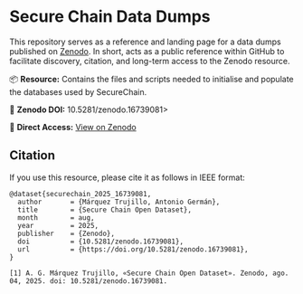 # Secure Chain Data Dumps

This repository serves as a reference and landing page for a data dumps published on [Zenodo](https://zenodo.org/). In short, acts as a public reference within GitHub to facilitate discovery, citation, and long-term access to the Zenodo resource.

📦 **Resource:** Contains the files and scripts needed to initialise and populate the databases used by SecureChain.

🔗 **Zenodo DOI:** 10.5281/zenodo.16739081>

📁 **Direct Access:** [View on Zenodo](https://doi.org/10.5281/zenodo.16739081)

## Citation

If you use this resource, please cite it as follows in IEEE format:

```
@dataset{securechain_2025_16739081,
  author       = {Márquez Trujillo, Antonio Germán},
  title        = {Secure Chain Open Dataset},
  month        = aug,
  year         = 2025,
  publisher    = {Zenodo},
  doi          = {10.5281/zenodo.16739081},
  url          = {https://doi.org/10.5281/zenodo.16739081},
}

[1] A. G. Márquez Trujillo, «Secure Chain Open Dataset». Zenodo, ago. 04, 2025. doi: 10.5281/zenodo.16739081.
```

